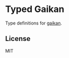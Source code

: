 # Typed Gaikan

Type definitions for [gaikan](https://github.com/Deathspike/gaikan).

## License

MIT